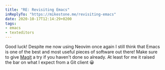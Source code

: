 ```yaml
---
title: "RE: Revisiting Emacs"
inReplyTo: "https://mikestone.me/revisiting-emacs"
date: 2020-10-17T12:14:29+0200
tags:
- emacs
- texteditors
---
```

Good luck! Despite me now using Neovim once again I still think that Emacs is one of the best and most useful pieces of software out there! Make sure to give [Magit](https://magit.vc/) a try if you haven't done so already. At least for me it raised the bar on what I expect from a Git client 😀